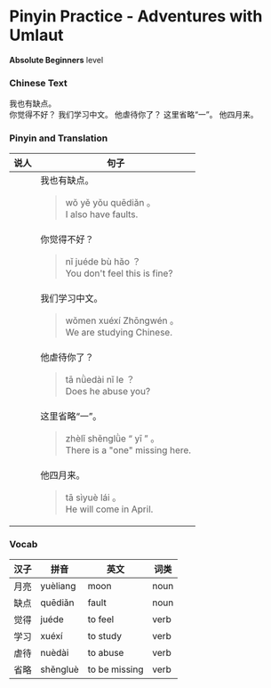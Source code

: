 # Pinyin Practice - Adventures with Umlaut
**Absolute Beginners** level
### Chinese Text
我也有缺点。<br />你觉得不好？
我们学习中文。
他虐待你了？
这里省略“一”。
他四月来。

### Pinyin and Translation
|说人|句子|
|----|----|
||我也有缺点。<blockquote>wǒ yě yǒu quēdiǎn 。<br />I also have faults.</blockquote>|
||你觉得不好？<blockquote>nǐ juéde bù hǎo ？<br />You don't feel this is fine?</blockquote>|
||我们学习中文。<blockquote>wǒmen xuéxí Zhōngwén 。<br />We are studying Chinese.</blockquote>|
||他虐待你了？<blockquote>tā nǜedài nǐ le ？<br />Does he abuse you?</blockquote>|
||这里省略“一”。<blockquote>zhèlǐ shěnglǜe “ yī ” 。<br />There is a "one" missing here.</blockquote>|
||他四月来。<blockquote>tā sìyuè lái 。<br />He will come in April.</blockquote>|
### Vocab
|汉子|拼音|英文|词类|
|----|----|----|----|
|月亮|yuèliang|moon|noun|
|缺点|quēdiǎn|fault|noun|
|觉得|juéde|to feel|verb|
|学习|xuéxí|to study|verb|
|虐待|nuèdài|to abuse|verb|
|省略|shěngluè|to be missing|verb|